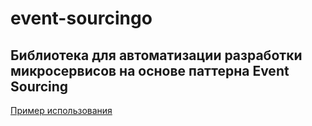 # event-sourcingo

## Библиотека для автоматизации разработки микросервисов на основе паттерна Event Sourcing

[Пример использования](https://github.com/alex-fullstack/event-sourcingo/tree/main/example/README.md)